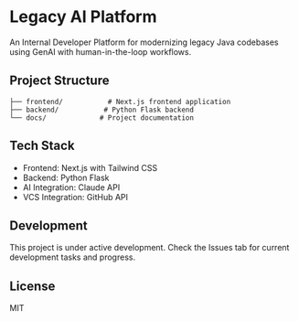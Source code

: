 # Legacy AI Platform

An Internal Developer Platform for modernizing legacy Java codebases using GenAI with human-in-the-loop workflows.

## Project Structure

```
├── frontend/           # Next.js frontend application
├── backend/           # Python Flask backend
└── docs/             # Project documentation
```

## Tech Stack

- Frontend: Next.js with Tailwind CSS
- Backend: Python Flask
- AI Integration: Claude API
- VCS Integration: GitHub API

## Development

This project is under active development. Check the Issues tab for current development tasks and progress.

## License

MIT